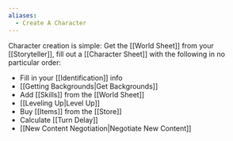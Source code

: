 ```yaml
---
aliases:
  - Create A Character
---
```

Character creation is simple: Get the [[World Sheet]] from your [[Storyteller]], fill out a [[Character Sheet]] with the following in no particular order:
- Fill in your [[Identification]] info
- [[Getting Backgrounds|Get Backgrounds]]
- Add [[Skills]] from the [[World Sheet]]
- [[Leveling Up|Level Up]]
- Buy [[Items]] from the [[Store]]
- Calculate [[Turn Delay]]
- [[New Content Negotiation|Negotiate New Content]]